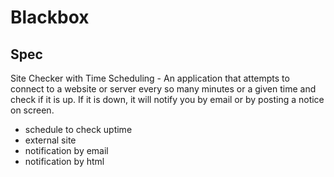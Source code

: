# Blackbox

## Spec
Site Checker with Time Scheduling - An application that attempts to connect to a website or server every so many minutes or a given time and check if it is up. If it is down, it will notify you by email or by posting a notice on screen.

- schedule to check uptime
- external site
- notification by email
- notification by html

